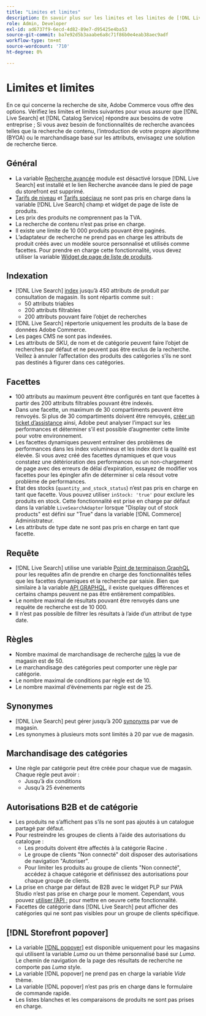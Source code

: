 ```yaml
---
title: "Limites et limites"
description: En savoir plus sur les limites et les limites de [!DNL Live Search] pour vous assurer qu’il répond aux besoins de votre entreprise.
role: Admin, Developer
exl-id: ad6737f9-6ecd-4d82-89e7-d95425e4ba53
source-git-commit: ba7e92d5b3aaabe6a8c71f86b0e4eab38aec9adf
workflow-type: tm+mt
source-wordcount: '710'
ht-degree: 0%

---
```


# Limites et limites

En ce qui concerne la recherche de site, Adobe Commerce vous offre des options. Vérifiez les limites et limites suivantes pour vous assurer que [!DNL Live Search] et [!DNL Catalog Service] répondre aux besoins de votre entreprise ; Si vous avez besoin de fonctionnalités de recherche avancées telles que la recherche de contenu, l’introduction de votre propre algorithme (BYOA) ou le marchandisage basé sur les attributs, envisagez une solution de recherche tierce.

## Général

- La variable [Recherche avancée](https://experienceleague.adobe.com/en/docs/commerce-admin/catalog/catalog/search/search) module est désactivé lorsque [!DNL Live Search] est installé et le lien Recherche avancée dans le pied de page du storefront est supprimé.
- [Tarifs de niveau](https://experienceleague.adobe.com/en/docs/commerce-admin/catalog/products/pricing/product-price-tier) et [Tarifs spéciaux](https://experienceleague.adobe.com/en/docs/commerce-admin/catalog/products/pricing/product-price-special) ne sont pas pris en charge dans la variable [!DNL Live Search] champ et widget de page de liste de produits.
- Les prix des produits ne comprennent pas la TVA.
- La recherche de contenu n’est pas prise en charge.
- Il existe une limite de 10 000 produits pouvant être paginés.
- L’adaptateur de recherche ne prend pas en charge les attributs de produit créés avec un modèle source personnalisé et utilisés comme facettes. Pour prendre en charge cette fonctionnalité, vous devez utiliser la variable [Widget de page de liste de produits](plp-styling.md).

## Indexation

- [!DNL Live Search] [index](indexing.md) jusqu’à 450 attributs de produit par consultation de magasin. Ils sont répartis comme suit :
   - 50 attributs triables
   - 200 attributs filtrables
   - 200 attributs pouvant faire l’objet de recherches
- [!DNL Live Search] répertorie uniquement les produits de la base de données Adobe Commerce.
- Les pages CMS ne sont pas indexées.
- Les attributs de SKU, de nom et de catégorie peuvent faire l’objet de recherches par défaut et ne peuvent pas être exclus de la recherche. Veillez à annuler l’affectation des produits des catégories s’ils ne sont pas destinés à figurer dans ces catégories.

## Facettes

- 100 attributs au maximum peuvent être configurés en tant que facettes à partir des 200 attributs filtrables pouvant être indexés.
- Dans une facette, un maximum de 30 compartiments peuvent être renvoyés. Si plus de 30 compartiments doivent être renvoyés, [créer un ticket d’assistance](https://experienceleague.adobe.com/en/docs/commerce-knowledge-base/kb/help-center-guide/magento-help-center-user-guide) ainsi, Adobe peut analyser l’impact sur les performances et déterminer s’il est possible d’augmenter cette limite pour votre environnement.
- Les facettes dynamiques peuvent entraîner des problèmes de performances dans les index volumineux et les index dont la qualité est élevée. Si vous avez créé des facettes dynamiques et que vous constatez une détérioration des performances ou un non-chargement de page avec des erreurs de délai d’expiration, essayez de modifier vos facettes pour les épingler afin de déterminer si cela résout votre problème de performances.
- Etat des stocks (`quantity_and_stock_status`) n’est pas pris en charge en tant que facette. Vous pouvez utiliser `inStock: 'true'` pour exclure les produits en stock. Cette fonctionnalité est prise en charge par défaut dans la variable `LiveSearchAdapter` lorsque &quot;Display out of stock products&quot; est défini sur &quot;True&quot; dans la variable [!DNL Commerce] Administrateur.
- Les attributs de type date ne sont pas pris en charge en tant que facette.

## Requête

- [!DNL Live Search] utilise une variable [Point de terminaison GraphQL](https://developer.adobe.com/commerce/services/graphql/live-search/) pour les requêtes afin de prendre en charge des fonctionnalités telles que les facettes dynamiques et la recherche par saisie. Bien que similaire à la variable [API GRAPHQL](https://developer.adobe.com/commerce/webapi/graphql/), il existe quelques différences et certains champs peuvent ne pas être entièrement compatibles.
- Le nombre maximal de résultats pouvant être renvoyés dans une requête de recherche est de 10 000.
- Il n’est pas possible de filtrer les résultats à l’aide d’un attribut de type date.

## Règles

- Nombre maximal de marchandisage de recherche [rules](rules.md) la vue de magasin est de 50.
- Le marchandisage des catégories peut comporter une règle par catégorie.
- Le nombre maximal de conditions par règle est de 10.
- Le nombre maximal d’événements par règle est de 25.

## Synonymes

- [!DNL Live Search] peut gérer jusqu’à 200 [synonyms](synonyms.md) par vue de magasin.
- Les synonymes à plusieurs mots sont limités à 20 par vue de magasin.

## Marchandisage des catégories

- Une règle par catégorie peut être créée pour chaque vue de magasin. Chaque règle peut avoir :
   - Jusqu’à dix conditions
   - Jusqu’à 25 événements

## Autorisations B2B et de catégorie

- Les produits ne s’affichent pas s’ils ne sont pas ajoutés à un catalogue partagé par défaut.
- Pour restreindre les groupes de clients à l’aide des autorisations du catalogue :
   - Les produits doivent être affectés à la catégorie Racine .
   - Le groupe de clients &quot;Non connecté&quot; doit disposer des autorisations de navigation &quot;Autoriser&quot;.
   - Pour limiter les produits au groupe de clients &quot;Non connecté&quot;, accédez à chaque catégorie et définissez des autorisations pour chaque groupe de clients.
- La prise en charge par défaut de B2B avec le widget PLP sur PWA Studio n’est pas prise en charge pour le moment. Cependant, vous pouvez [utiliser l’API ;](install.md#pwa-support) pour mettre en oeuvre cette fonctionnalité.
- Facettes de catégorie dans [!DNL Live Search] peut afficher des catégories qui ne sont pas visibles pour un groupe de clients spécifique.

## [!DNL Storefront popover]

- La variable [[!DNL popover]](storefront-popover.md) est disponible uniquement pour les magasins qui utilisent la variable *Luma* ou un thème personnalisé basé sur *Luma*. Le chemin de navigation de la page des résultats de recherche ne comporte pas *Luma* style.
- La variable [!DNL popover] ne prend pas en charge la variable *Vide* thème.
- La variable [!DNL popover] n’est pas pris en charge dans le formulaire de commande rapide.
- Les listes blanches et les comparaisons de produits ne sont pas prises en charge.
